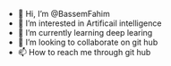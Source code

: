 - 👋 Hi, I’m @BassemFahim
- 👀 I’m interested in Artificail intelligence 
- 🌱 I’m currently learning deep learing 
- 💞️ I’m looking to collaborate on git hub 
- 📫 How to reach me through git hub

<!---
BassemFahim/BassemFahim is a ✨ special ✨ repository because its `README.md` (this file) appears on your GitHub profile.
You can click the Preview link to take a look at your changes.
--->
